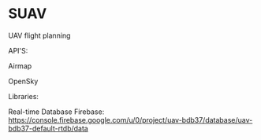# SUAV
UAV flight planning

API'S:

Airmap

OpenSky

Libraries:


Real-time Database
Firebase: 
https://console.firebase.google.com/u/0/project/uav-bdb37/database/uav-bdb37-default-rtdb/data
